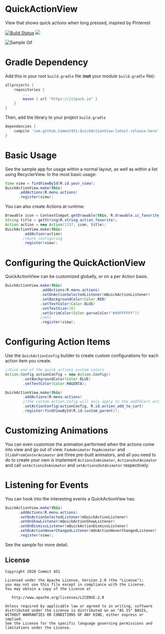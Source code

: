 # QuickActionView
View that shows quick actions when long pressed, inspired by Pinterest

[![Build Status](https://travis-ci.org/Commit451/QuickActionView.svg?branch=master)](https://travis-ci.org/Commit451/QuickActionView) [![](https://jitpack.io/v/Commit451/QuickActionView.svg)](https://jitpack.io/#Commit451/QuickActionView)

![Sample Gif](https://raw.githubusercontent.com/Commit451/QuickActionView/master/screenshots/qav.gif)

# Gradle Dependency

Add this in your root `build.gradle` file (**not** your module `build.gradle` file):

```gradle
allprojects {
	repositories {
		...
		maven { url "https://jitpack.io" }
	}
}
```

Then, add the library to your project `build.gradle`
```gradle
dependencies {
    compile 'com.github.Commit451:QuickActionView:latest.release.here'
}
```

# Basic Usage

See the sample app for usage within a normal layout, as well as within a list using RecyclerView. In the most basic usage:

```java
View view = findViewById(R.id.your_view);
QuickActionView.make(this)
      .addActions(R.menu.actions)
      .register(view);
```
You can also create Actions at runtime:
```java
Drawable icon = ContextCompat.getDrawable(this, R.drawable.ic_favorite_24dp);
String title = getString(R.string.action_favorite);
Action action = new Action(1337, icon, title);
QuickActionView.make(this)
        .addAction(action)
        //more configuring
        .register(view);
```

# Configuring the QuickActionView

QuickActionView can be customized globally, or on a per Action basis.
```java
QuickActionView.make(this)
                .addActions(R.menu.actions)
                .setOnActionSelectedListener(mQuickActionListener)
                .setBackgroundColor(Color.RED)
                .setTextColor(Color.BLUE)
                .setTextSize(30)
                .setScrimColor(Color.parseColor("#99FFFFFF"))
                //etc
                .register(view);
```

# Configuring Action Items

Use the `QuickActionConfig` builder to create custom configurations for each action item you create.
```java
//Give one of the quick actions custom colors
Action.Config actionConfig = new Action.Config()
        .setBackgroundColor(Color.BLUE)
        .setTextColor(Color.MAGENTA);

QuickActionView.make(this)
        .addActions(R.menu.actions)
        //the custom Action.Cofig will only apply to the addToCart action
        .setActionConfig(actionConfig, R.id.action_add_to_cart)
        .register(findViewById(R.id.custom_parent));
```

# Customizing Animations

You can even customize the animation performed when the actions come into view and go out of view. `FadeAnimator` `PopAnimator` and `SlideFromCenterAnimator` are three pre-built animators, and all you need to do to create your own is implement `ActionsInAnimator`, `ActionsOutAnimator`
and call `setActionsInAnimator` and `setActionsOutAnimator` respectively.

# Listening for Events

You can hook into the interesting events a QuickActionView has:
```java
QuickActionView.make(this)
      .addActions(R.menu.actions)
      .setOnActionSelectedListener(mQuickActionListener)
      .setOnShowListener(mQuickActionShowListener)
      .setOnDismissListener(mQuickActionDismissListener)
      .setOnActionHoverChangedListener(mOnActionHoverChangedListener)
      .register(view);
```

See the sample for more detail.

License
--------

    Copyright 2020 Commit 451

    Licensed under the Apache License, Version 2.0 (the "License");
    you may not use this file except in compliance with the License.
    You may obtain a copy of the License at

       http://www.apache.org/licenses/LICENSE-2.0

    Unless required by applicable law or agreed to in writing, software
    distributed under the License is distributed on an "AS IS" BASIS,
    WITHOUT WARRANTIES OR CONDITIONS OF ANY KIND, either express or implied.
    See the License for the specific language governing permissions and
    limitations under the License.
